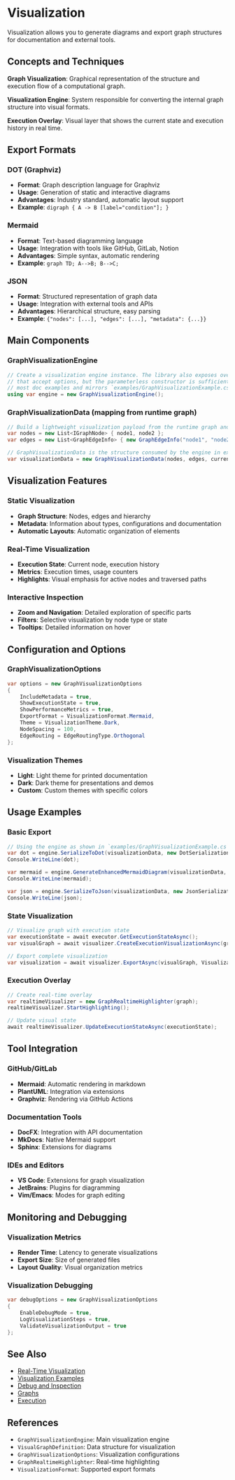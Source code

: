 # Visualization

Visualization allows you to generate diagrams and export graph structures for documentation and external tools.

## Concepts and Techniques

**Graph Visualization**: Graphical representation of the structure and execution flow of a computational graph.

**Visualization Engine**: System responsible for converting the internal graph structure into visual formats.

**Execution Overlay**: Visual layer that shows the current state and execution history in real time.

## Export Formats

### DOT (Graphviz)
* **Format**: Graph description language for Graphviz
* **Usage**: Generation of static and interactive diagrams
* **Advantages**: Industry standard, automatic layout support
* **Example**: `digraph { A -> B [label="condition"]; }`

### Mermaid
* **Format**: Text-based diagramming language
* **Usage**: Integration with tools like GitHub, GitLab, Notion
* **Advantages**: Simple syntax, automatic rendering
* **Example**: `graph TD; A-->B; B-->C;`

### JSON
* **Format**: Structured representation of graph data
* **Usage**: Integration with external tools and APIs
* **Advantages**: Hierarchical structure, easy parsing
* **Example**: `{"nodes": [...], "edges": [...], "metadata": {...}}`

## Main Components

### GraphVisualizationEngine
```csharp
// Create a visualization engine instance. The library also exposes overloads
// that accept options, but the parameterless constructor is sufficient for
// most doc examples and mirrors `examples/GraphVisualizationExample.cs`.
using var engine = new GraphVisualizationEngine();
```

### GraphVisualizationData (mapping from runtime graph)
```csharp
// Build a lightweight visualization payload from the runtime graph and nodes
var nodes = new List<IGraphNode> { node1, node2 };
var edges = new List<GraphEdgeInfo> { new GraphEdgeInfo("node1", "node2", "to-node2") };

// GraphVisualizationData is the structure consumed by the engine in examples
var visualizationData = new GraphVisualizationData(nodes, edges, currentNode: node2, executionPath: nodes);
```

## Visualization Features

### Static Visualization
* **Graph Structure**: Nodes, edges and hierarchy
* **Metadata**: Information about types, configurations and documentation
* **Automatic Layouts**: Automatic organization of elements

### Real-Time Visualization
* **Execution State**: Current node, execution history
* **Metrics**: Execution times, usage counters
* **Highlights**: Visual emphasis for active nodes and traversed paths

### Interactive Inspection
* **Zoom and Navigation**: Detailed exploration of specific parts
* **Filters**: Selective visualization by node type or state
* **Tooltips**: Detailed information on hover

## Configuration and Options

### GraphVisualizationOptions
```csharp
var options = new GraphVisualizationOptions
{
    IncludeMetadata = true,
    ShowExecutionState = true,
    ShowPerformanceMetrics = true,
    ExportFormat = VisualizationFormat.Mermaid,
    Theme = VisualizationTheme.Dark,
    NodeSpacing = 100,
    EdgeRouting = EdgeRoutingType.Orthogonal
};
```

### Visualization Themes
* **Light**: Light theme for printed documentation
* **Dark**: Dark theme for presentations and demos
* **Custom**: Custom themes with specific colors

## Usage Examples

### Basic Export
```csharp
// Using the engine as shown in `examples/GraphVisualizationExample.cs`
var dot = engine.SerializeToDot(visualizationData, new DotSerializationOptions { GraphName = "VizExample" });
Console.WriteLine(dot);

var mermaid = engine.GenerateEnhancedMermaidDiagram(visualizationData, new MermaidGenerationOptions { Direction = "TD" });
Console.WriteLine(mermaid);

var json = engine.SerializeToJson(visualizationData, new JsonSerializationOptions { Indented = true });
Console.WriteLine(json);
```

### State Visualization
```csharp
// Visualize graph with execution state
var executionState = await executor.GetExecutionStateAsync();
var visualGraph = await visualizer.CreateExecutionVisualizationAsync(graph, executionState);

// Export complete visualization
var visualization = await visualizer.ExportAsync(visualGraph, VisualizationFormat.Mermaid);
```

### Execution Overlay
```csharp
// Create real-time overlay
var realtimeVisualizer = new GraphRealtimeHighlighter(graph);
realtimeVisualizer.StartHighlighting();

// Update visual state
await realtimeVisualizer.UpdateExecutionStateAsync(executionState);
```

## Tool Integration

### GitHub/GitLab
* **Mermaid**: Automatic rendering in markdown
* **PlantUML**: Integration via extensions
* **Graphviz**: Rendering via GitHub Actions

### Documentation Tools
* **DocFX**: Integration with API documentation
* **MkDocs**: Native Mermaid support
* **Sphinx**: Extensions for diagrams

### IDEs and Editors
* **VS Code**: Extensions for graph visualization
* **JetBrains**: Plugins for diagramming
* **Vim/Emacs**: Modes for graph editing

## Monitoring and Debugging

### Visualization Metrics
* **Render Time**: Latency to generate visualizations
* **Export Size**: Size of generated files
* **Layout Quality**: Visual organization metrics

### Visualization Debugging
```csharp
var debugOptions = new GraphVisualizationOptions
{
    EnableDebugMode = true,
    LogVisualizationSteps = true,
    ValidateVisualizationOutput = true
};
```

## See Also

* [Real-Time Visualization](../how-to/real-time-visualization-and-highlights.md)
* [Visualization Examples](../examples/graph-visualization.md)
* [Debug and Inspection](../how-to/debug-and-inspection.md)
* [Graphs](../concepts/graph-concepts.md)
* [Execution](../concepts/execution-model.md)

## References

* `GraphVisualizationEngine`: Main visualization engine
* `VisualGraphDefinition`: Data structure for visualization
* `GraphVisualizationOptions`: Visualization configurations
* `GraphRealtimeHighlighter`: Real-time highlighting
* `VisualizationFormat`: Supported export formats
